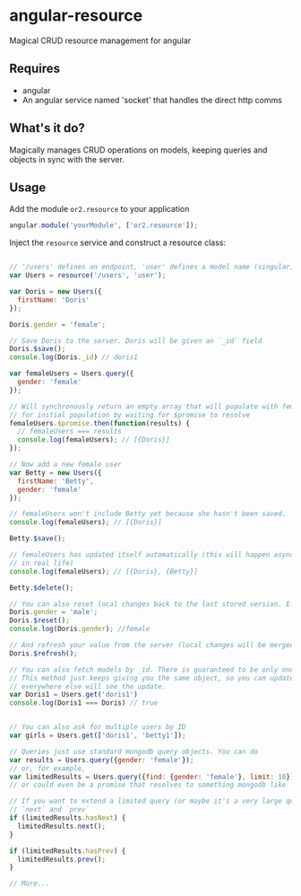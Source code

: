 # angular-resource
Magical CRUD resource management for angular

## Requires

- angular
- An angular service named 'socket' that handles the direct http comms

## What's it do?
Magically manages CRUD operations on models, keeping queries and objects in sync with the server.

## Usage

Add the module `or2.resource` to your application

```javascript
angular.module('yourModule', ['or2.resource']);
```

Inject the `resource` service and construct a resource class:
```javascript

// '/users' defines an endpoint, 'user' defines a model name (singular)
var Users = resource('/users', 'user');

var Doris = new Users({
  firstName: 'Doris'
});

Doris.gender = 'female';

// Save Doris to the server. Doris will be given an `_id` field
Doris.$save();
console.log(Doris._id) // doris1

var femaleUsers = Users.query({
  gender: 'female'
});

// Will synchronously return an empty array that will populate with female users. You can wait
// for initial population by waiting for $promise to resolve
femaleUsers.$promise.then(function(results) {
  // femaleUsers === results
  console.log(femaleUsers); // [{Doris}]
});

// Now add a new female user
var Betty = new Users({
  firstName: 'Betty',
  gender: 'female'
});

// femaleUsers won't include Betty yet because she hasn't been saved.
console.log(femaleUsers); // [{Doris}]

Betty.$save();

// femaleUsers has updated itself automatically (this will happen asynchronously, but fast,
// in real life)
console.log(femaleUsers); // [{Doris}, {Betty}]

Betty.$delete();

// You can also reset local changes back to the last stored version. E.g.
Doris.gender = 'male';
Doris.$reset();
console.log(Doris.gender); //female

// And refresh your value from the server (local changes will be merged)
Doris.$refresh();

// You can also fetch models by _id. There is guaranteed to be only one object with the same id.
// This method just keeps giving you the same object, so you can update it in one place and
// everywhere else will see the update.
var Doris1 = Users.get('doris1')
console.log(Doris1 === Doris) // true


// You can also ask for multiple users by ID
var girls = Users.get(['doris1', 'betty1']);

// Queries just use standard mongodb query objects. You can do
var results = Users.query({gender: 'female'});
// or, for example,
var limitedResults = Users.query({find: {gender: 'female'}, limit: 10});
// or could even be a promise that resolves to something mongodb like

// If you want to extend a limited query (or maybe it's a very large query) then you can use
// `next` and `prev`
if (limitedResults.hasNext) {
  limitedResults.next();
}

if (limitedResults.hasPrev) {
  limitedResults.prev();
}

// More...
```
